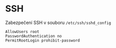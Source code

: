 # SSH

Zabezpečení SSH v souboru `/etc/ssh/sshd_config`

```
AllowUsers root
PasswordAuthentication no
PermitRootLogin prohibit-password
```
